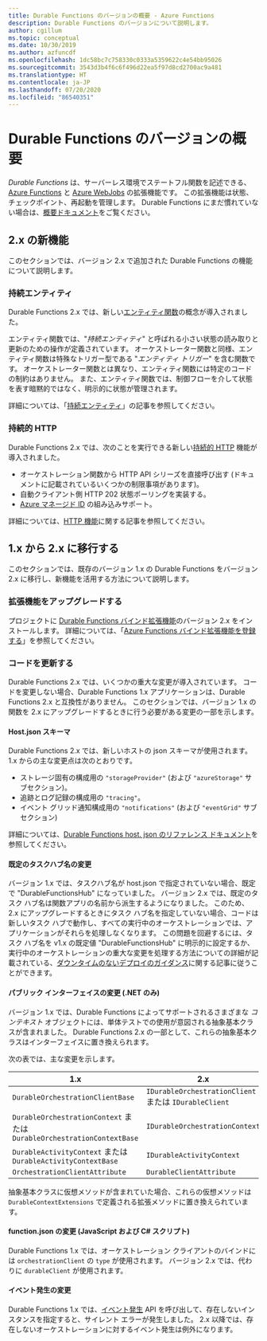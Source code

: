 ```yaml
---
title: Durable Functions のバージョンの概要 - Azure Functions
description: Durable Functions のバージョンについて説明します。
author: cgillum
ms.topic: conceptual
ms.date: 10/30/2019
ms.author: azfuncdf
ms.openlocfilehash: 1dc58bc7c758330c0333a5359622c4e54bb95026
ms.sourcegitcommit: 3543d3b4f6c6f496d22ea5f97d8cd2700ac9a481
ms.translationtype: HT
ms.contentlocale: ja-JP
ms.lasthandoff: 07/20/2020
ms.locfileid: "86540351"
---
```

# <a name="durable-functions-versions-overview"></a>Durable Functions のバージョンの概要

*Durable Functions* は、サーバーレス環境でステートフル関数を記述できる、[Azure Functions](../functions-overview.md) と [Azure WebJobs](../../app-service/webjobs-create.md) の拡張機能です。 この拡張機能は状態、チェックポイント、再起動を管理します。 Durable Functions にまだ慣れていない場合は、[概要ドキュメント](durable-functions-overview.md)をご覧ください。

## <a name="new-features-in-2x"></a>2\.x の新機能

このセクションでは、バージョン 2.x で追加された Durable Functions の機能について説明します。

### <a name="durable-entities"></a>持続エンティティ

Durable Functions 2.x では、新しい[エンティティ関数](durable-functions-entities.md)の概念が導入されました。

エンティティ関数では、"*持続エンティティ*" と呼ばれる小さい状態の読み取りと更新のための操作が定義されています。 オーケストレーター関数と同様、エンティティ関数は特殊なトリガー型である "*エンティティ トリガー*" を含む関数です。 オーケストレーター関数とは異なり、エンティティ関数には特定のコードの制約はありません。 また、エンティティ関数では、制御フローを介して状態を表す暗黙的ではなく、明示的に状態が管理されます。

詳細については、「[持続エンティティ](durable-functions-entities.md)」の記事を参照してください。

### <a name="durable-http"></a>持続的 HTTP

Durable Functions 2.x では、次のことを実行できる新しい[持続的 HTTP](durable-functions-http-features.md#consuming-http-apis) 機能が導入されました。

* オーケストレーション関数から HTTP API シリーズを直接呼び出す (ドキュメントに記載されているいくつかの制限事項があります)。
* 自動クライアント側 HTTP 202 状態ポーリングを実装する。
* [Azure マネージド ID](../../active-directory/managed-identities-azure-resources/overview.md) の組み込みサポート。

詳細については、[HTTP 機能](durable-functions-http-features.md#consuming-http-apis)に関する記事を参照してください。

## <a name="migrate-from-1x-to-2x"></a>1\.x から 2.x に移行する

このセクションでは、既存のバージョン 1.x の Durable Functions をバージョン 2.x に移行し、新機能を活用する方法について説明します。

### <a name="upgrade-the-extension"></a>拡張機能をアップグレードする

プロジェクトに [Durable Functions バインド拡張機能](https://www.nuget.org/packages/Microsoft.Azure.WebJobs.Extensions.DurableTask)のバージョン 2.x をインストールします。 詳細については、「[Azure Functions バインド拡張機能を登録する](../functions-bindings-register.md)」を参照してください。

### <a name="update-your-code"></a>コードを更新する

Durable Functions 2.x では、いくつかの重大な変更が導入されています。 コードを変更しない場合、Durable Functions 1.x アプリケーションは、Durable Functions 2.x と互換性がありません。 このセクションでは、バージョン 1.x の関数を 2.x にアップグレードするときに行う必要がある変更の一部を示します。

#### <a name="hostjson-schema"></a>Host.json スキーマ

Durable Functions 2.x では、新しいホストの json スキーマが使用されます。 1\.x からの主な変更点は次のとおりです。

* ストレージ固有の構成用の `"storageProvider"` (および `"azureStorage"` サブセクション)。
* 追跡とログ記録の構成用の `"tracing"`。
* イベント グリッド通知構成用の `"notifications"` (および `"eventGrid"` サブセクション)

詳細については、[Durable Functions host. json のリファレンス ドキュメント](durable-functions-bindings.md#durable-functions-2-0-host-json)を参照してください。

#### <a name="default-taskhub-name-changes"></a>既定のタスクハブ名の変更

バージョン 1.x では、タスクハブ名が host.json で指定されていない場合、既定で "DurableFunctionsHub" になっていました。 バージョン 2.x では、既定のタスク ハブ名は関数アプリの名前から派生するようになりました。 このため、2.x にアップグレードするときにタスク ハブ名を指定していない場合、コードは新しいタスク ハブで動作し、すべての実行中のオーケストレーションでは、アプリケーションがそれらを処理しなくなります。 この問題を回避するには、タスク ハブ名を v1.x の既定値 "DurableFunctionsHub" に明示的に設定するか、実行中のオーケストレーションの重大な変更を処理する方法についての詳細が記載されている、[ダウンタイムのないデプロイのガイダンス](durable-functions-zero-downtime-deployment.md)に関する記事に従うことができます。

#### <a name="public-interface-changes-net-only"></a>パブリック インターフェイスの変更 (.NET のみ)

バージョン 1.x では、Durable Functions によってサポートされるさまざまな _コンテキスト_ オブジェクトには、単体テストでの使用が意図される抽象基本クラスが含まれました。 Durable Functions 2.x の一部として、これらの抽象基本クラスはインターフェイスに置き換えられます。

次の表では、主な変更を示します。

| 1.x | 2.x |
|----------|----------|
| `DurableOrchestrationClientBase` | `IDurableOrchestrationClient` または `IDurableClient` |
| `DurableOrchestrationContext` または `DurableOrchestrationContextBase` | `IDurableOrchestrationContext` |
| `DurableActivityContext` または `DurableActivityContextBase` | `IDurableActivityContext` |
| `OrchestrationClientAttribute` | `DurableClientAttribute` |

抽象基本クラスに仮想メソッドが含まれていた場合、これらの仮想メソッドは `DurableContextExtensions` で定義される拡張メソッドに置き換えられています。

#### <a name="functionjson-changes-javascript-and-c-script"></a>function.json の変更 (JavaScript および C# スクリプト)

Durable Functions 1.x では、オーケストレーション クライアントのバインドには `orchestrationClient` の `type` が使用されます。 バージョン 2.x では、代わりに `durableClient` が使用されます。

#### <a name="raise-event-changes"></a>イベント発生の変更

Durable Functions 1.x では、[イベント発生](durable-functions-external-events.md#send-events) API を呼び出して、存在しないインスタンスを指定すると、サイレント エラーが発生しました。 2\.x 以降では、存在しないオーケストレーションに対するイベント発生は例外になります。
